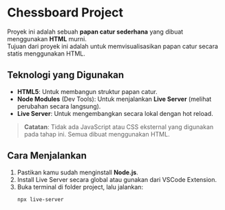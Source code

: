 # Chessboard Project

Proyek ini adalah sebuah **papan catur sederhana** yang dibuat menggunakan **HTML** murni.  
Tujuan dari proyek ini adalah untuk memvisualisasikan papan catur secara statis menggunakan HTML.

## Teknologi yang Digunakan
- **HTML5**: Untuk membangun struktur papan catur.
- **Node Modules** (Dev Tools): Untuk menjalankan **Live Server** (melihat perubahan secara langsung).
- **Live Server**: Untuk mengembangkan secara lokal dengan hot reload.

> **Catatan**: Tidak ada JavaScript atau CSS eksternal yang digunakan pada tahap ini. Semua dibuat menggunakan HTML.

## Cara Menjalankan

1. Pastikan kamu sudah menginstall **Node.js**.
2. Install Live Server secara global atau gunakan dari VSCode Extension.
3. Buka terminal di folder project, lalu jalankan:
   ```bash
   npx live-server

